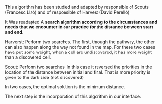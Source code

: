 This algorithm has been studied and adapted by responsible of Scouts (Francesc Llaó) and of responsible of Harvest (David Perelló).

It Was readapted A **search algorithm according to the circumstances and needs that we encounter in our practice for the distance between start and end.**

Harverst:  Perform two searches. The first, through the pathway, the other can also happen along the way not found in the map. For these two cases have put some weight, when a cell are undiscovered, it has more weight than a discovered cell.

Scout: Perform two searches. In this case it reversed the priorities in the location of the distance between initial and final. That is more priority is given to the dark side (not discovered)

In two  cases, the optimal solution is the minimum distance.

The next step is the incorporation of this algorithm in our interface.